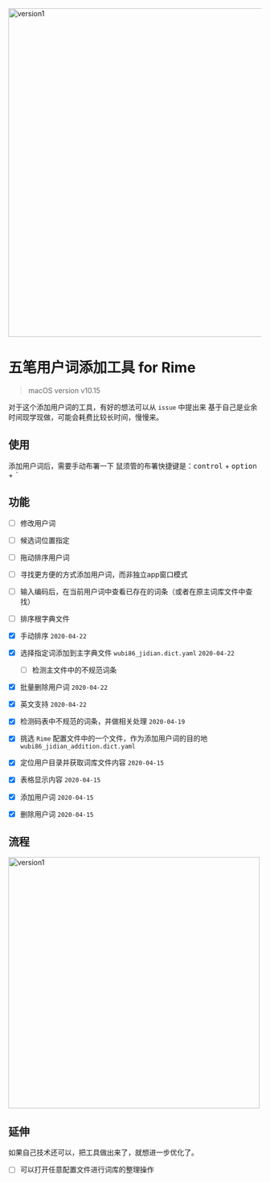 
<img width="654" alt="version1" src="https://user-images.githubusercontent.com/12215982/79558725-3395ca00-80d7-11ea-9401-ed6a4967eaac.png">

# 五笔用户词添加工具  for Rime
> macOS version v10.15

对于这个添加用户词的工具，有好的想法可以从 `issue` 中提出来
基于自己是业余时间现学现做，可能会耗费比较长时间，慢慢来。

## 使用
添加用户词后，需要手动布署一下
鼠须管的布署快捷键是：<kbd>control</kbd> + <kbd>option</kbd> + <kbd>`</kbd>


## 功能

- [ ] 修改用户词
- [ ] 候选词位置指定
- [ ] 拖动排序用户词
- [ ] 寻找更方便的方式添加用户词，而非独立app窗口模式
- [ ] 输入编码后，在当前用户词中查看已存在的词条（或者在原主词库文件中查找）
- [ ] 排序根字典文件

- [x] 手动排序 `2020-04-22`
- [x] 选择指定词添加到主字典文件 `wubi86_jidian.dict.yaml` `2020-04-22`
    - [ ] 检测主文件中的不规范词条
- [x] 批量删除用户词 `2020-04-22`
- [x] 英文支持 `2020-04-22` 
- [x] 检测码表中不规范的词条，并做相关处理 `2020-04-19`
- [x] 挑选 `Rime` 配置文件中的一个文件，作为添加用户词的目的地   `wubi86_jidian_addition.dict.yaml`
- [x] 定位用户目录并获取词库文件内容  `2020-04-15`
- [x] 表格显示内容  `2020-04-15`
- [x] 添加用户词  `2020-04-15`
- [x] 删除用户词  `2020-04-15`

## 流程

<img width="500" alt="version1" src="https://user-images.githubusercontent.com/12215982/79714194-9fa84600-8302-11ea-995d-15239ef52c1e.png"/>


## 延伸
如果自己技术还可以，把工具做出来了，就想进一步优化了。

- [ ]  可以打开任意配置文件进行词库的整理操作
